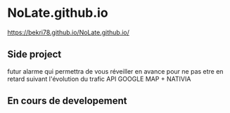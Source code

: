 # NoLate.github.io
 https://bekri78.github.io/NoLate.github.io/
 ## Side project
 
futur alarme qui permettra de  vous réveiller en avance pour ne pas etre en retard suivant l'évolution du trafic
API GOOGLE MAP + NATIVIA 
## En cours de developement
